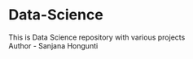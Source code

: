 # Data-Science
This is Data Science repository with various projects
<br>
Author -  Sanjana Hongunti
